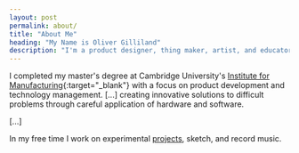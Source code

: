 ```yaml
---
layout: post
permalink: about/
title: "About Me"
heading: "My Name is Oliver Gilliland"
description: "I'm a product designer, thing maker, artist, and educator."
---
```

I completed my master's degree at Cambridge University's [Institute for Manufacturing](https://www.ifm.eng.cam.ac.uk/){:target="_blank"} with a focus on product development and technology management. [...] creating innovative solutions to difficult problems through careful application of hardware and software.

[...]

In my free time I work on experimental [projects](/work/), sketch, and record music.